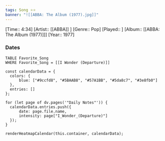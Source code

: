 ```yaml
---
tags: Song ⭐⭐ 
banner: "![[ABBA: The Album (1977).jpg]]"
---
```

[Time:: 4:34]
[Artist:: [[ABBA]] ]
[Genre:: Pop]
[Played:: ]
[Album:: [[ABBA: The Album (1977)]]]
[Year:: 1977]
### Dates
````dataview
TABLE Favorite_Song
WHERE Favorite_Song = [[I Wonder (Departure)]]
````
  ```dataviewjs
const calendarData = { 
	colors: { 
		blue: ["#9ccfd8", "#5BAAB8", "#57A1BB", "#5da8c7", "#3e8fb0"] 
	}, 
	entries: [] 
}; 

for (let page of dv.pages('"Daily Notes"')) { 
	calendarData.entries.push({ 
		date: page.file.name, 
		intensity: page["I_Wonder_(Departure)"]
	}); 
} 

renderHeatmapCalendar(this.container, calendarData);
```
